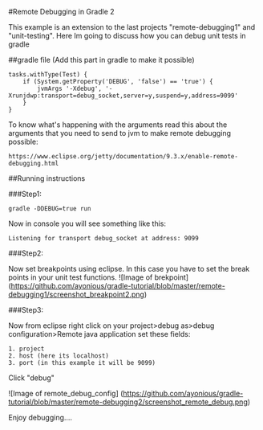 #Remote Debugging in Gradle 2

This example is an extension to the last projects "remote-debugging1" and "unit-testing". Here Im going to discuss how you can debug unit tests in gradle

##gradle file (Add this part in gradle to make it possible)
```
tasks.withType(Test) {
    if (System.getProperty('DEBUG', 'false') == 'true') {
        jvmArgs '-Xdebug', '-Xrunjdwp:transport=debug_socket,server=y,suspend=y,address=9099'
    }
}
```

To know what's happening with the arguments read this about the arguments that you need to send to jvm to make remote debugging possible:
```
https://www.eclipse.org/jetty/documentation/9.3.x/enable-remote-debugging.html
```

##Running instructions

###Step1:

```
gradle -DDEBUG=true run
```
Now in console you will see something like this:
```
Listening for transport debug_socket at address: 9099
```

###Step2:

Now set breakpoints using eclipse. In this case you have to set the break points in your unit test functions.
![Image of brekpoint]
(https://github.com/ayonious/gradle-tutorial/blob/master/remote-debugging1/screenshot_breakpoint2.png)

###Step3:

Now from eclipse right click on your project>debug as>debug configuration>Remote java application
set these fields:

	1. project
	2. host (here its localhost)
	3. port (in this example it will be 9099)

Click "debug"

![Image of remote_debug_config]
(https://github.com/ayonious/gradle-tutorial/blob/master/remote-debugging2/screenshot_remote_debug.png)

Enjoy debugging....